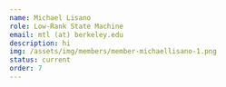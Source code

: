 ```yaml
---
name: Michael Lisano 
role: Low-Rank State Machine
email: mtl (at) berkeley.edu
description: hi 
img: /assets/img/members/member-michaellisano-1.png
status: current
order: 7
---
```


